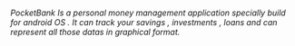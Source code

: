 ###### PocketBank Is a personal money management application specially build for android OS . It can track your savings , investments , loans and can represent all those datas in graphical format.
